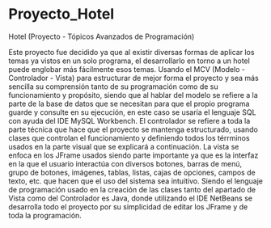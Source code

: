 # Proyecto_Hotel
Hotel (Proyecto - Tópicos Avanzados de Programación)

Este proyecto fue decidido ya que al existir diversas formas de aplicar los temas ya vistos en un solo programa, el desarrollarlo en torno a un hotel puede englobar más fácilmente esos temas.
Usando el MCV (Modelo - Controlador - Vista) para estructurar de mejor forma el proyecto y sea más sencilla su comprensión tanto de su programación como de su funcionamiento y propósito, siendo que al hablar del modelo se refiere a la parte de la base de datos que se necesitan para que el propio programa guarde y consulte en su ejecución, en este caso se usaría el lenguaje SQL con ayuda del IDE MySQL Workbench. El controlador se refiere a toda la parte técnica que hace que el proyecto se mantenga estructurado, usando clases que controlan el funcionamiento y definiendo todos los térrminos usados en la parte visual que se explicará a continuación. La vista se enfoca en los JFrame usados siendo parte importante ya que es la interfaz en la que el usuario interactúa con diversos botones, barras de menú, grupo de botones, imágenes, tablas, listas, cajas de opciones, campos de texto, etc. que hacen que el uso del sistema sea intuitivo.
Siendo el lenguaje de programación usado en la creación de las clases tanto del apartado de Vista como del Controlador es Java, donde utilizando el IDE NetBeans se desarrolla todo el proyecto por su simplicidad de editar los JFrame y de toda la programación.

